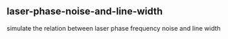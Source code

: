 ## laser-phase-noise-and-line-width
simulate the relation between laser phase frequency noise and line width 
